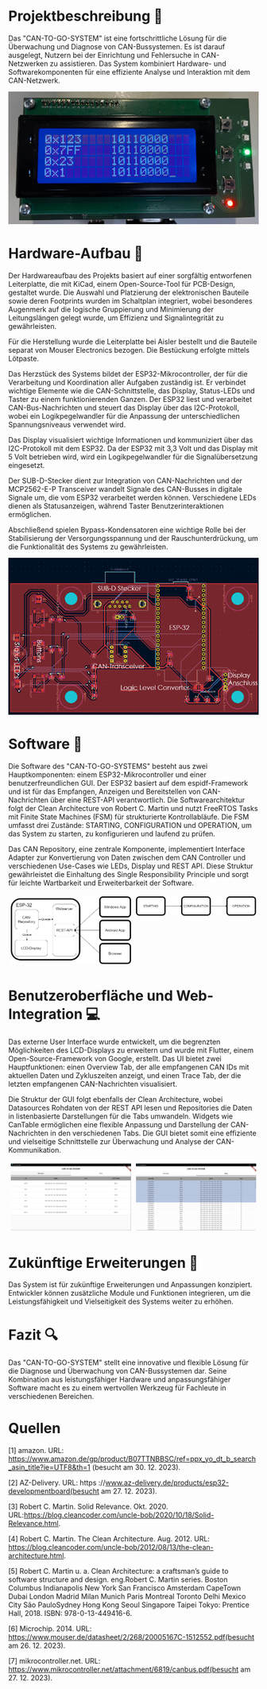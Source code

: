 # Projektbeschreibung 📄</h2>

Das "CAN-TO-GO-SYSTEM" ist eine fortschrittliche Lösung für die Überwachung und Diagnose von CAN-Bussystemen. Es ist darauf ausgelegt, Nutzern bei der Einrichtung und Fehlersuche in CAN-Netzwerken zu assistieren. Das System kombiniert Hardware- und Softwarekomponenten für eine effiziente Analyse und Interaktion mit dem CAN-Netzwerk.

![CAN-to-go-sytem](Can-to-go-doku/img/Can_to_go_system.png)

# Hardware-Aufbau 🔧</h2>

Der Hardwareaufbau des Projekts basiert auf einer sorgfältig entworfenen Leiterplatte, die mit KiCad, einem Open-Source-Tool für PCB-Design, gestaltet wurde. Die Auswahl und Platzierung der elektronischen Bauteile sowie deren Footprints wurden im Schaltplan integriert, wobei besonderes Augenmerk auf die logische Gruppierung und Minimierung der Leitungslängen gelegt wurde, um Effizienz und Signalintegrität zu gewährleisten.

Für die Herstellung wurde die Leiterplatte bei Aisler bestellt und die Bauteile separat von Mouser Electronics bezogen. Die Bestückung erfolgte mittels Lötpaste.

Das Herzstück des Systems bildet der ESP32-Mikrocontroller, der für die Verarbeitung und Koordination aller Aufgaben zuständig ist. Er verbindet wichtige Elemente wie die CAN-Schnittstelle, das Display, Status-LEDs und Taster zu einem funktionierenden Ganzen. Der ESP32 liest und verarbeitet CAN-Bus-Nachrichten und steuert das Display über das I2C-Protokoll, wobei ein Logikpegelwandler für die Anpassung der unterschiedlichen Spannungsniveaus verwendet wird.

Das Display visualisiert wichtige Informationen und kommuniziert über das I2C-Protokoll mit dem ESP32. Da der ESP32 mit 3,3 Volt und das Display mit 5 Volt betrieben wird, wird ein Logikpegelwandler für die Signalübersetzung eingesetzt.

Der SUB-D-Stecker dient zur Integration von CAN-Nachrichten und der MCP2562-E-P Transceiver wandelt Signale des CAN-Busses in digitale Signale um, die vom ESP32 verarbeitet werden können. Verschiedene LEDs dienen als Statusanzeigen, während Taster Benutzerinteraktionen ermöglichen.

Abschließend spielen Bypass-Kondensatoren eine wichtige Rolle bei der Stabilisierung der Versorgungsspannung und der Rauschunterdrückung, um die Funktionalität des Systems zu gewährleisten.

![CAN-to-go-sytem](Can-to-go-doku/img/Leiterplate.png)

# Software 📏</h2>

Die Software des "CAN-TO-GO-SYSTEMS" besteht aus zwei Hauptkomponenten: einem ESP32-Mikrocontroller und einer benutzerfreundlichen GUI. Der ESP32 basiert auf dem espidf-Framework und ist für das Empfangen, Anzeigen und Bereitstellen von CAN-Nachrichten über eine REST-API verantwortlich. Die Softwarearchitektur folgt der Clean Architecture von Robert C. Martin und nutzt FreeRTOS Tasks mit Finite State Machines (FSM) für strukturierte Kontrollabläufe. Die FSM umfasst drei Zustände: STARTING, CONFIGURATION und OPERATION, um das System zu starten, zu konfigurieren und laufend zu prüfen.

Das CAN Repository, eine zentrale Komponente, implementiert Interface Adapter zur Konvertierung von Daten zwischen dem CAN Controller und verschiedenen Use-Cases wie LEDs, Display und REST API. Diese Struktur gewährleistet die Einhaltung des Single Responsibility Principle und sorgt für leichte Wartbarkeit und Erweiterbarkeit der Software.


<div style="display: flex; justify-content: space-around;">
    <div style="flex: 1; padding: 5px;">
        <img src="Can-to-go-doku/img/architekturbild.drawio.png" width="500px">
    </div>
    <div style="flex: 1; padding: 5px;">
        <img src="Can-to-go-doku/img/fsm.drawio.png" width="500px">
    </div>
</div>

# Benutzeroberfläche und Web-Integration 💻</h2>

Das externe User Interface wurde entwickelt, um die begrenzten Möglichkeiten des LCD-Displays zu erweitern und wurde mit Flutter, einem Open-Source-Framework von Google, erstellt. Das UI bietet zwei Hauptfunktionen: einen Overview Tab, der alle empfangenen CAN IDs mit aktuellen Daten und Zykluszeiten anzeigt, und einen Trace Tab, der die letzten empfangenen CAN-Nachrichten visualisiert.

Die Struktur der GUI folgt ebenfalls der Clean Architecture, wobei Datasources Rohdaten von der REST API lesen und Repositories die Daten in listenbasierte Darstellungen für die Tabs umwandeln. Widgets wie CanTable ermöglichen eine flexible Anpassung und Darstellung der CAN-Nachrichten in den verschiedenen Tabs. Die GUI bietet somit eine effiziente und vielseitige Schnittstelle zur Überwachung und Analyse der CAN-Kommunikation.

<div style="display: flex; justify-content: space-around;">
    <div style="padding: 5px;">
        <img src="Can-to-go-doku/img/gui_overview.PNG" width="500px">
    </div>
    <div style="padding: 5px;">
        <img src="Can-to-go-doku/img/gui_trace.PNG" width="500px">
    </div>
</div>

# Zukünftige Erweiterungen 🌟</h2>

Das System ist für zukünftige Erweiterungen und Anpassungen konzipiert. Entwickler können zusätzliche Module und Funktionen integrieren, um die Leistungsfähigkeit und Vielseitigkeit des Systems weiter zu erhöhen.

# Fazit 🔍</h2>

Das "CAN-TO-GO-SYSTEM" stellt eine innovative und flexible Lösung für die Diagnose und Überwachung von CAN-Bussystemen dar. Seine Kombination aus leistungsfähiger Hardware und anpassungsfähiger Software macht es zu einem wertvollen Werkzeug für Fachleute in verschiedenen Bereichen.

# Quellen
[1] amazon. URL: https://www.amazon.de/gp/product/B07TTNBBSC/ref=ppx_yo_dt_b_search_asin_title?ie=UTF8&th=1 (besucht am 30. 12. 2023).

[2] AZ-Delivery. URL: https ://www.az-delivery.de/products/esp32-developmentboard(besucht am 27. 12. 2023).

[3] Robert C. Martin. Solid Relevance. Okt. 2020. URL:https://blog.cleancoder.com/uncle-bob/2020/10/18/Solid-Relevance.html.

[4] Robert C. Martin. The Clean Architecture. Aug. 2012. URL: https://blog.cleancoder.com/uncle-bob/2012/08/13/the-clean-architecture.html.

[5] Robert C. Martin u. a. Clean Architecture: a craftsman’s guide to software structure and design. eng.Robert C. Martin series. Boston Columbus Indianapolis New York San Francisco Amsterdam CapeTown Dubai London Madrid Milan Munich Paris Montreal Toronto Delhi Mexico City São PauloSydney Hong Kong Seoul Singapore Taipei Tokyo: Prentice Hall, 2018. ISBN: 978-0-13-449416-6.

[6] Microchip. 2014. URL: https://www.mouser.de/datasheet/2/268/20005167C-1512552.pdf(besucht am 26. 12. 2023).

[7] mikrocontroller.net. URL: https://www.mikrocontroller.net/attachment/6819/canbus.pdf(besucht am 27. 12. 2023).
